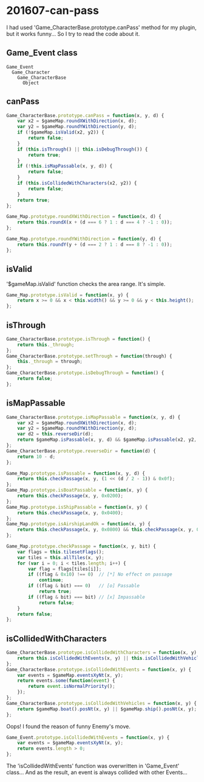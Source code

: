 
# 201607-can-pass

I had used 'Game_CharacterBase.prototype.canPass' method for my plugin, but it works funny... So I try to read the code about it.

## Game_Event class

```
Game_Event
  Game_Character
    Game_CharacterBase
      Object
```

## canPass

```js
Game_CharacterBase.prototype.canPass = function(x, y, d) {
    var x2 = $gameMap.roundXWithDirection(x, d);
    var y2 = $gameMap.roundYWithDirection(y, d);
    if (!$gameMap.isValid(x2, y2)) {
        return false;
    }
    if (this.isThrough() || this.isDebugThrough()) {
        return true;
    }
    if (!this.isMapPassable(x, y, d)) {
        return false;
    }
    if (this.isCollidedWithCharacters(x2, y2)) {
        return false;
    }
    return true;
};
```

```js
Game_Map.prototype.roundXWithDirection = function(x, d) {
    return this.roundX(x + (d === 6 ? 1 : d === 4 ? -1 : 0));
};

Game_Map.prototype.roundYWithDirection = function(y, d) {
    return this.roundY(y + (d === 2 ? 1 : d === 8 ? -1 : 0));
};
```

## isValid

'$gameMap.isValid' function checks the area range. It's simple.

```js
Game_Map.prototype.isValid = function(x, y) {
    return x >= 0 && x < this.width() && y >= 0 && y < this.height();
};
```

## isThrough

```js
Game_CharacterBase.prototype.isThrough = function() {
    return this._through;
};
Game_CharacterBase.prototype.setThrough = function(through) {
    this._through = through;
};
Game_CharacterBase.prototype.isDebugThrough = function() {
    return false;
};
```

## isMapPassable

```js
Game_CharacterBase.prototype.isMapPassable = function(x, y, d) {
    var x2 = $gameMap.roundXWithDirection(x, d);
    var y2 = $gameMap.roundYWithDirection(y, d);
    var d2 = this.reverseDir(d);
    return $gameMap.isPassable(x, y, d) && $gameMap.isPassable(x2, y2, d2);
};
Game_CharacterBase.prototype.reverseDir = function(d) {
    return 10 - d;
};
```

```js
Game_Map.prototype.isPassable = function(x, y, d) {
    return this.checkPassage(x, y, (1 << (d / 2 - 1)) & 0x0f);
};
Game_Map.prototype.isBoatPassable = function(x, y) {
    return this.checkPassage(x, y, 0x0200);
};
Game_Map.prototype.isShipPassable = function(x, y) {
    return this.checkPassage(x, y, 0x0400);
};
Game_Map.prototype.isAirshipLandOk = function(x, y) {
    return this.checkPassage(x, y, 0x0800) && this.checkPassage(x, y, 0x0f);
};
```

```js
Game_Map.prototype.checkPassage = function(x, y, bit) {
    var flags = this.tilesetFlags();
    var tiles = this.allTiles(x, y);
    for (var i = 0; i < tiles.length; i++) {
        var flag = flags[tiles[i]];
        if ((flag & 0x10) !== 0)  // [*] No effect on passage
            continue;
        if ((flag & bit) === 0)   // [o] Passable
            return true;
        if ((flag & bit) === bit) // [x] Impassable
            return false;
    }
    return false;
};
```

## isCollidedWithCharacters

```js
Game_CharacterBase.prototype.isCollidedWithCharacters = function(x, y) {
    return this.isCollidedWithEvents(x, y) || this.isCollidedWithVehicles(x, y);
};
Game_CharacterBase.prototype.isCollidedWithEvents = function(x, y) {
    var events = $gameMap.eventsXyNt(x, y);
    return events.some(function(event) {
        return event.isNormalPriority();
    });
};
Game_CharacterBase.prototype.isCollidedWithVehicles = function(x, y) {
    return $gameMap.boat().posNt(x, y) || $gameMap.ship().posNt(x, y);
};
```

Oops! I found the reason of funny Enemy's move.

```js
Game_Event.prototype.isCollidedWithEvents = function(x, y) {
    var events = $gameMap.eventsXyNt(x, y);
    return events.length > 0;
};
```

The 'isCollidedWithEvents' function was overwritten in 'Game_Event' class... And as the result, an event is always collided with other Events...
